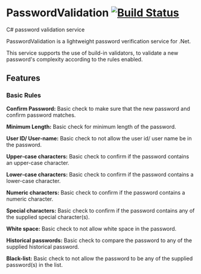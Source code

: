 # PasswordValidation [![Build Status](https://ci.appveyor.com/api/projects/status/github/DigiRazor/passwordvalidation?svg=true)](https://ci.appveyor.com/project/DigiRazor/passwordvalidation)
C# password validation service

PasswordValidation is a lightweight password verification service for .Net.

This service supports the use of build-in validators, to validate a new password's complexity according to the rules enabled.

## Features

### Basic Rules

**Confirm Password:** Basic check to make sure that the new password and confirm password matches.

**Minimum Length:** Basic check for minimum length of the password.

**User ID/ User-name:** Basic check to not allow the user id/ user name be in the password.

**Upper-case characters:** Basic check to confirm if the password contains an upper-case character.

**Lower-case characters:** Basic check to confirm if the password contains a lower-case character.

**Numeric characters:** Basic check to confirm if the password contains a numeric character.

**Special characters:** Basic check to confirm if the password contains any of the supplied special character(s).

**White space:** Basic check to not allow white space in the password.

**Historical passwords:** Basic check to compare the password to any of the supplied historical password.

**Black-list:** Basic check to not allow the password to be any of the supplied password(s) in the list.
